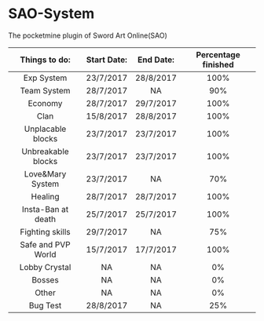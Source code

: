 # SAO-System
The pocketmine plugin of Sword Art Online(SAO)

|Things to do: | Start Date: | End Date: | Percentage finished |
| :---: | :---: | :---: | :---:|
|Exp System | 23/7/2017 | 28/8/2017 | 100% |
|Team System | 28/7/2017 | NA | 90% |
|Economy | 28/7/2017 | 29/7/2017 | 100% |
|Clan | 15/8/2017 | 28/8/2017 | 100% |
|Unplacable blocks | 23/7/2017 | 23/7/2017 | 100% |
|Unbreakable blocks | 23/7/2017 | 23/7/2017 | 100% |
|Love&Mary System | 23/7/2017 | NA | 70% |
|Healing | 28/7/2017 | 28/7/2017 | 100% |
|Insta-Ban at death | 25/7/2017 | 25/7/2017 | 100% |
|Fighting skills | 29/7/2017 | NA | 75% |
|Safe and PVP World | 15/7/2017 | 17/7/2017 | 100% |
|Lobby Crystal | NA | NA | 0% |
|Bosses | NA | NA | 0% |
|Other | NA | NA | 0% |
|Bug Test | 28/8/2017 | NA | 25% |
